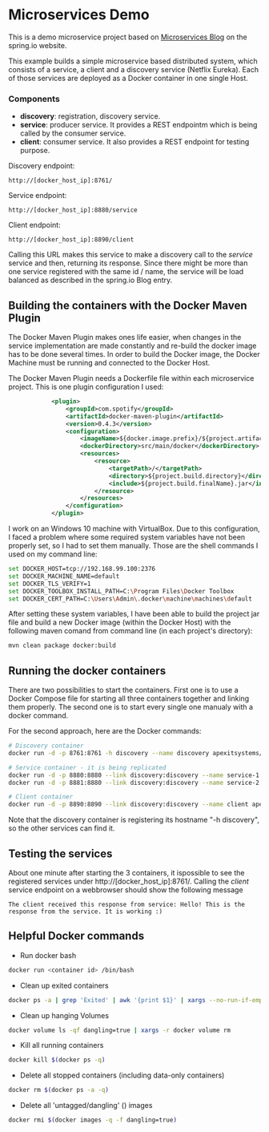 # Microservices Demo

This is a demo microservice project based on [Microservices Blog](https://spring.io/blog/2015/07/14/microservices-with-spring) on the spring.io website.

This example builds a simple microservice based distributed system, which consists of a service, a client and a discovery service (Netflix Eureka). Each of those services are deployed as a Docker container in one single Host.

### Components
- **discovery**: registration, discovery service. 
- **service**: producer service. It provides a REST endpointm which is being called by the consumer service.
- **client**: consumer service. It also provides a REST endpoint for testing purpose.

Discovery endpoint: 
```
http://[docker_host_ip]:8761/
```

Service endpoint:
```
http://[docker_host_ip]:8880/service
```

Client endpoint:
```
http://[docker_host_ip]:8890/client
```
Calling this URL makes this service to make a discovery call to the _service_ service and then, returning its response. Since there might be more than one service registered with the same id / name, the service will be load balanced as described in the spring.io Blog entry.


## Building the containers with the Docker Maven Plugin
The Docker Maven Plugin makes ones life easier, when changes in the service implementation are made constantly and re-build the docker image has to be done several times.
In order to build the Docker image, the Docker Machine must be running and connected to the Docker Host.

The Docker Maven Plugin needs a Dockerfile file within each microservice project.
This is one plugin configuration I used:
```xml
            <plugin>
	            <groupId>com.spotify</groupId>
	            <artifactId>docker-maven-plugin</artifactId>
	            <version>0.4.3</version>
	            <configuration>
	                <imageName>${docker.image.prefix}/${project.artifactId}</imageName>
	                <dockerDirectory>src/main/docker</dockerDirectory>
	                <resources>
	                    <resource>
	                        <targetPath>/</targetPath>
	                        <directory>${project.build.directory}</directory>
	                        <include>${project.build.finalName}.jar</include>
	                    </resource>
	                </resources>
	            </configuration>
	        </plugin>
```

I work on an Windows 10 machine with VirtualBox. Due to this configuration, I faced a problem where some required system variables have not been properly set, so I had to set them manually. Those are the shell commands I used on my command line:
```sh
set DOCKER_HOST=tcp://192.168.99.100:2376
set DOCKER_MACHINE_NAME=default
set DOCKER_TLS_VERIFY=1
set DOCKER_TOOLBOX_INSTALL_PATH=C:\Program Files\Docker Toolbox
set DOCKER_CERT_PATH=C:\Users\Admin\.docker\machine\machines\default
```
After setting these system variables, I have been able to build the project jar file and build a new Docker image (within the Docker Host) with the following maven comand from command line (in each project's directory):
```sh
mvn clean package docker:build
```


## Running the docker containers
There are two possibilities to start the containers. First one is to use a Docker Compose file for starting all three containers together and linking them properly. The second one is to start every single one manualy with a docker command.

For the second approach, here are the Docker commands:
```sh
# Discovery container
docker run -d -p 8761:8761 -h discovery --name discovery apexitsystems/discovery

# Service container - it is being replicated
docker run -d -p 8880:8880 --link discovery:discovery --name service-1 apexitsystems/service
docker run -d -p 8881:8880 --link discovery:discovery --name service-2 apexitsystems/service

# Client container
docker run -d -p 8890:8890 --link discovery:discovery --name client apexitsystems/client
```

Note that the discovery container is registering its hostname "-h discovery", so the other services can find it.


## Testing the services
About one minute after starting the 3 containers, it ispossible to see the registered services under http://[docker_host_ip]:8761/.
Calling the _client_ service endpoint on a webbrowser should show the following message
```
The client received this response from service: Hello! This is the response from the service. It is working :)
```


## Helpful Docker commands
- Run docker bash
```sh
docker run <container id> /bin/bash
```
- Clean up exited containers
```sh
docker ps -a | grep 'Exited' | awk '{print $1}' | xargs --no-run-if-empty docker rm
```
- Clean up hanging Volumes
```sh
docker volume ls -qf dangling=true | xargs -r docker volume rm
```
- Kill all running containers
```sh
docker kill $(docker ps -q)
```
- Delete all stopped containers (including data-only containers)
```sh
docker rm $(docker ps -a -q)
```
- Delete all 'untagged/dangling' (<none>) images
```sh
docker rmi $(docker images -q -f dangling=true)
```

